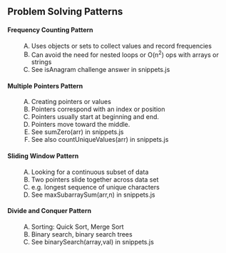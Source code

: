 <h2>Problem Solving Patterns</h2>
<style>
.indent {
    margin-left: 30px;
}
.upperAlpha {
    list-style-type: upper-alpha;
}
.lowerAlpha {
    list-style-type: lower-alpha;
}

</style>

<h4>Frequency Counting Pattern</h4>
<div class="indent">
<ol class="upperAlpha">
<li>Uses objects or sets to collect values and record frequencies</li>
<li>Can avoid the need for nested loops or O(n<sup>2</sup>) ops with arrays or strings</li>
<li>See isAnagram challenge answer in snippets.js</li>
</ol>
</div>

<h4>Multiple Pointers Pattern</h4>
<div class="indent">
<ol class="upperAlpha">
<li>Creating pointers or values</li>
<li>Pointers correspond with an index or position</li>
<li>Pointers usually start at beginning and end.</li>
<li>Pointers move toward the middle.</li>
<li>See sumZero(arr) in snippets.js</li>
<li>See also countUniqueValues(arr) in snippets.js</li>
</ol>
</div>

<h4>Sliding Window Pattern</h4>
<div class="indent">
<ol class="upperAlpha">
<li>Looking for a continuous subset of data</li>
<li>Two pointers slide together across data set</li>
<li>e.g. longest sequence of unique characters</li>
<li>See maxSubarraySum(arr,n) in snippets.js</li>
</ol>
</div>

<h4>Divide and Conquer Pattern</h4>
<div class="indent">
<ol class="upperAlpha">
<li>Sorting: Quick Sort, Merge Sort</li>
<li>Binary search, binary search trees</li>
<li>See binarySearch(array,val) in snippets.js</li>
</ol>
</div>
